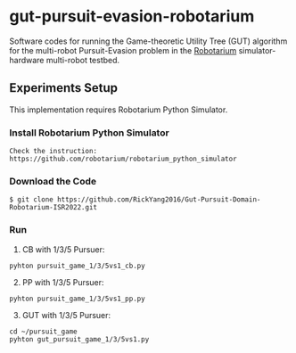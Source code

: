 # gut-pursuit-evasion-robotarium
Software codes for running the Game-theoretic Utility Tree (GUT) algorithm for the multi-robot Pursuit-Evasion problem in the [Robotarium](https://www.robotarium.gatech.edu/) simulator-hardware multi-robot testbed.

## Experiments Setup
This implementation requires Robotarium Python Simulator.
### Install Robotarium Python Simulator
```
Check the instruction: https://github.com/robotarium/robotarium_python_simulator
```
### Download the Code
```
$ git clone https://github.com/RickYang2016/Gut-Pursuit-Domain-Robotarium-ISR2022.git
```
### Run
1. CB with 1/3/5 Pursuer:
```
pyhton pursuit_game_1/3/5vs1_cb.py 
```
2. PP with 1/3/5 Pursuer:
```
pyhton pursuit_game_1/3/5vs1_pp.py 
```
3. GUT with 1/3/5 Pursuer:
```
cd ~/pursuit_game
pyhton gut_pursuit_game_1/3/5vs1.py 
```
